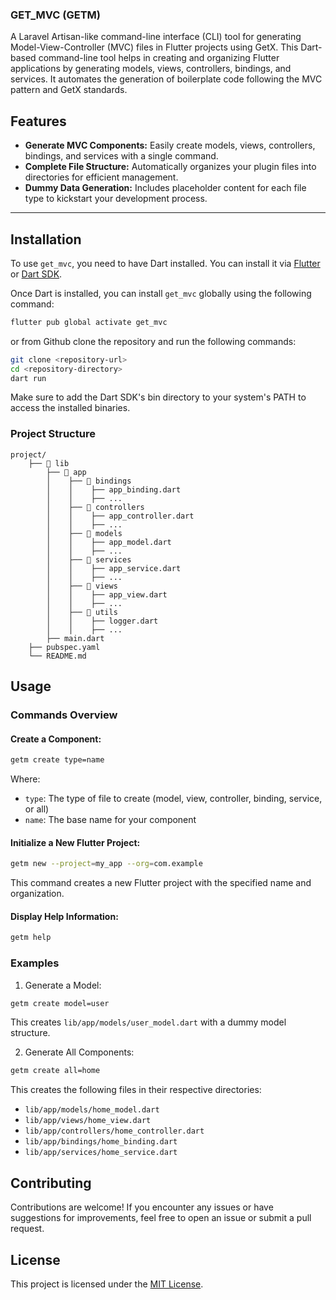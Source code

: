 ### GET_MVC (GETM)

A Laravel Artisan-like command-line interface (CLI) tool for generating Model-View-Controller (MVC) files in Flutter projects using GetX. This Dart-based command-line tool helps in creating and organizing Flutter applications by generating models, views, controllers, bindings, and services. It automates the generation of boilerplate code following the MVC pattern and GetX standards.

## Features

- **Generate MVC Components:** Easily create models, views, controllers, bindings, and services with a single command.
- **Complete File Structure:** Automatically organizes your plugin files into directories for efficient management.
- **Dummy Data Generation:** Includes placeholder content for each file type to kickstart your development process.

---

## Installation

To use `get_mvc`, you need to have Dart installed.
You can install it via [Flutter](https://flutter.dev/docs/get-started/install)
or [Dart SDK](https://dart.dev/get-dart).

Once Dart is installed, you can install `get_mvc` globally using the following command:

```bash
flutter pub global activate get_mvc
```
or from Github clone the repository and run the following commands:

```bash
git clone <repository-url>
cd <repository-directory>
dart run
```
Make sure to add the Dart SDK's bin directory to your system's PATH to access the installed binaries.

### Project Structure

```
project/
    ├── 📁 lib
        ├── 📁 app
        │    ├── 📁 bindings
        │    │    ├── app_binding.dart
        │    │    ├── ...
        │    ├── 📁 controllers
        │    │    ├── app_controller.dart
        │    │    ├── ...
        │    ├── 📁 models
        │    │    ├── app_model.dart
        │    │    ├── ...
        │    ├── 📁 services
        │    │    ├── app_service.dart
        │    │    ├── ...
        │    ├── 📁 views
        │    │    ├── app_view.dart
        │    │    ├── ...
        │    ├── 📁 utils
        │    │    ├── logger.dart
        │    │    ├── ...
        ├── main.dart
    ├── pubspec.yaml
    └── README.md
```

## Usage

### Commands Overview

#### Create a Component:

```bash
getm create type=name
```

Where:
- `type`: The type of file to create (model, view, controller, binding, service, or all)
- `name`: The base name for your component

#### Initialize a New Flutter Project:

```bash
getm new --project=my_app --org=com.example
```

This command creates a new Flutter project with the specified name and organization.

#### Display Help Information:

```bash
getm help
```

### Examples

1. Generate a Model:
```bash
getm create model=user
```
This creates `lib/app/models/user_model.dart` with a dummy model structure.

2. Generate All Components:
```bash
getm create all=home
```
This creates the following files in their respective directories:
- `lib/app/models/home_model.dart`
- `lib/app/views/home_view.dart`
- `lib/app/controllers/home_controller.dart`
- `lib/app/bindings/home_binding.dart`
- `lib/app/services/home_service.dart`

## Contributing

Contributions are welcome! If you encounter any issues or have suggestions for improvements, feel free to open an issue or submit a pull request.

## License

This project is licensed under the [MIT License](LICENSE).
